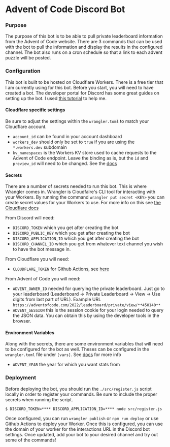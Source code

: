 # Advent of Code Discord Bot

### Purpose
The purpose of this bot is to be able to pull private leaderboard information from the Advent of Code website. There are 3 commands that can be used with the bot to pull the information and display the results in the configured channel. The bot also runs on a cron schedule so that a link to each advent puzzle will be posted.

### Configuration
This bot is built to be hosted on Cloudflare Workers. There is a free tier that I am currently using for this bot. Before you start, you will need to have created a bot. The developer portal for Discord has some great guides on setting up the bot. I used [this tutorial](https://discord.com/developers/docs/tutorials/hosting-on-cloudflare-workers) to help me.

#### Cloudflare specific settings
Be sure to adjust the settings within the `wrangler.toml` to match your Cloudflare account.
- `account_id` can be found in your account dashboard
- `workers_dev` should only be set to `true` if you are using the `*.workers.dev` subdomain
- `kv_namespaces` is the Workers KV store used to cache requests to the Advent of Code endpoint. Leave the binding as is, but the `id` and `preview_id` will need to be changed. See the [docs](https://developers.cloudflare.com/workers/wrangler/workers-kv/#create-a-kv-namespace-with-wrangler)

#### Secrets
There are a number of secrets needed to run this bot. This is where Wrangler comes in. Wrangler is Cloudfalre's CLI tool for interacting with your Workers. By running the command `wrangler put secret <KEY>` you can create secret values for your Workers to use. For more info on this see [the Cloudflare docs](https://developers.cloudflare.com/workers/platform/environment-variables/#adding-secrets-via-wrangler) 

From Discord will need:
- `DISCORD_TOKEN` which you get after creating the bot
- `DISCORD_PUBLIC_KEY` which you get after creating the bot
- `DISCORD_APPLICATION_ID` which you get after creating the bot
- `DISCORD_CHANNEL_ID` which you get from whatever text channel you wish to have the bot message in.

From Cloudflare you will need:
- `CLOUDFLARE_TOKEN` for Github Actions, see [here](https://developers.cloudflare.com/workers/wrangler/ci-cd/#create-a-cloudflare-api-token)

From Advent of Code you will need:
- `ADVENT_OWNER_ID` needed for querying the private leaderboard. Just go to your leaderboard (Leaderboard -> Private Leaderboard -> View -> Use digits from last part of URL). Example URL `https://adventofcode.com/2022/leaderboard/private/view/**450140**`
- `ADVENT_SESSION` this is the session cookie for your login needed to query the JSON data. You can obtain this by using the developer tools in the browser.

#### Environment Variables
Along with the secrets, there are some environment variables that will need to be configured for the bot as well. Theses can be configured in the `wrangler.toml` file under `[vars]`. See [docs](https://developers.cloudflare.com/workers/platform/environment-variables/#environment-variables-via-wrangler`) for more info

- `ADVENT_YEAR` the year for which you want stats from

### Deployment
Before deploying the bot, you should run the `./src/register.js` script locally in order to register your commands. Be sure to include the proper secrets when running the script. 
```
$ DISCORD_TOKEN=**** DISCORD_APPLICATION_ID=**** node src/register.js
```
Once configured, you can run `wrangler publish` or `npm run deploy` or use Github Actions to deploy your Worker. Once this is configured, you can use the domain of your worker for the interactions URL in the Discord bot settings. Once updated, add your bot to your desired channel and try out some of the commands!
